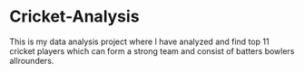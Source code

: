 # Cricket-Analysis
This is my data analysis project where I have analyzed and find top 11 cricket players which can form a strong team and consist of batters bowlers allrounders. 
